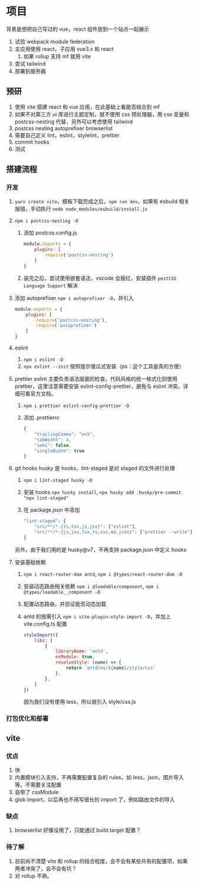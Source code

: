 # 项目

背景是想把自己写过的 vue，react 组件放到一个站点一起展示

1. 试验 webpack module federation
2. 主应用使用 react，子应用 vue3.x 和 react
    1. 如果 rollup 支持 mf 就用 vite
3. 尝试 tailwind
4. 部署到服务器

## 预研

1. 使用 vite 搭建 react 和 vue 应用，在此基础上看能否结合到 mf
2. 如果不对第三方 ui 库进行主题定制，就不使用 css 预处理器，用 css 变量和 postcss-nesting 代替，另外可以考虑使用 tailwind
3. postcss nesting autoprefixer browserlist
4. 需要自己定义 lint，eslint，stylelint，prettier
5. commit hooks
6. 测试

## 搭建流程

### 开发

1. `yarn create vite`，模板下载完成之后，`npm run dev`，如果有 esbuild 相关报错，手动执行 `node node_modules/esbuild/install.js`
2. `npm i postcss-nesting -D`
    1. 添加 postcss.config.js

        ```js
        module.exports = {
            plugins: [
                require('postcss-nesting')
            ]
        }
        ```

    2. 装完之后，尝试使用嵌套语法，vscode 会报红，安装插件 `postCSS Language Support` 解决
3. 添加 autoprefixer `npm i autoprefixer -D`，并引入

    ```js
    module.exports = {
        plugins: [
            require('postcss-nesting'),
            require('autoprefixer')
        ]
    }
    ```

4. eslint
    1. `npm i eslint -D`
    2. `npx eslint --init` 按照提示傻瓜式安装（ps：这个工具是真的方便）
5. prettier
    eslint 主要负责语法层面的检查。代码风格的统一格式化则使用 prettier，这里注意需要安装 eslint-config-prettier，避免与 eslint 冲突。详细可看官方文档。
    1. `npm i prettier eslint-config-prettier -D`
    2. 添加 .prettierrc

        ```js
        {
            "trailingComma": "es5",
            "tabWidth": 4,
            "semi": false,
            "singleQuote": true
        }
        ```

6. git hooks
    husky 是 hooks，lint-staged 是对 staged 的文件进行处理
    1. `npm i lint-staged husky -D`
    2. 安装 hooks `npx husky install`, `npx husky add .husky/pre-commit "npx lint-staged"`
    3. 在 package.json 中添加

        ```js
        "lint-staged": {
            "src/**/*.{ts,tsx,js,jsx}": ["eslint"],
            "src/**/*.{js,jsx,tsx,ts,css,md,json}": ["prettier --write"]
        }
        ```

    另外，由于我们用的是 husky@v7，不再支持 package.json 中定义 hooks
7. 安装基础依赖
    1. `npm i react-router-dom antd`, `npm i @types/react-router-dom -D`
    2. 安装动态路由相关依赖 `npm i @loadable/component`, `npm i @types/loadable__component -D`
    3. 配置动态路由，并验证能否动态加载
    4. antd 的按需引入 `npm i vite-plugin-style-import -D`，并加上 vite.config.ts 配置

        ```js
        styleImport({
            libs: [
                {
                    libraryName: 'antd',
                    esModule: true,
                    resolveStyle: (name) => {
                        return `antd/es/${name}/style/css`
                    },
                },
            ]
        })
        ```

        因为我们没有使用 less，所以就引入 style/css.js

### 打包优化和部署

## vite

### 优点

1. 快
2. 内置模块引入支持，不再需要配置复杂的 rules，如 less，json，图片导入等。不需要关注配置
3. 自带了 cssModule
4. glob import，以后再也不用写很长的 import 了，例如路由文件的导入

### 缺点

1. browserlist 好像没用了，只能通过 build.target 配置？

### 待了解

1. 目前尚不清楚 vite 和 rollup 的结合程度，会不会有某些共有的配置项，如果两者冲突了，会不会有坑？
2. 对 rollup 不熟。
